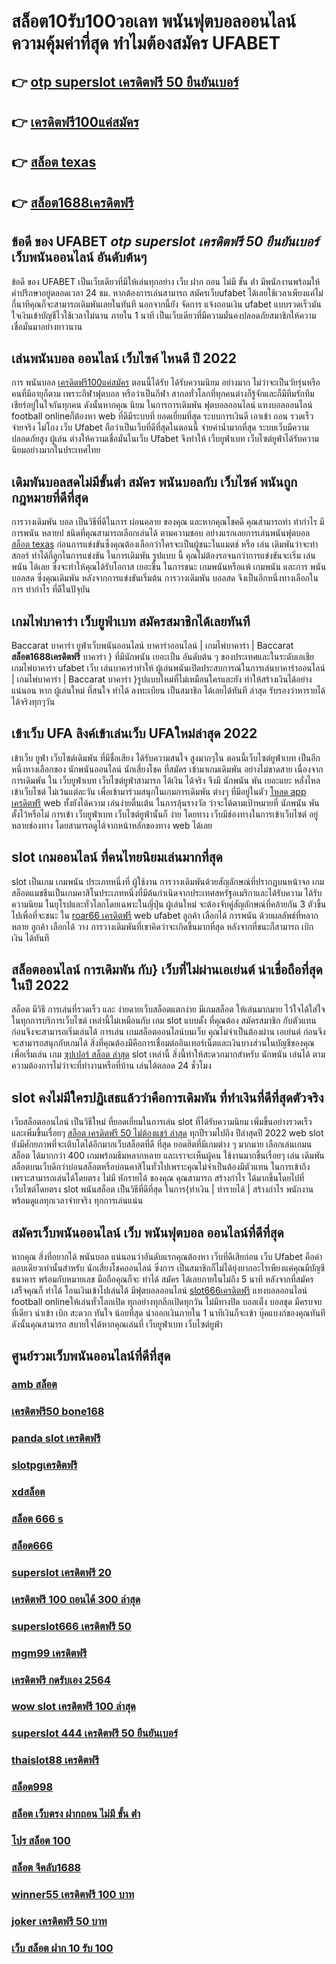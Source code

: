 # สล็อต10รับ100วอเลท พนันฟุตบอลออนไลน์    ความคุ้มค่าที่สุด ทำไมต้องสมัคร UFABET 

## 👉 [otp superslot เครดิตฟรี 50 ยืนยันเบอร์](https://www.ufaeat.com/ufabet-master-login/)
## 👉 [เครดิตฟรี100แค่สมัคร](https://www.ufaeat.com/credit-free-50/)
## 👉 [สล็อต texas](https://www.ufaeat.com/ufabet-master-login/)
## 👉 [สล็อต1688เครดิตฟรี](https://www.ufaeat.com/credit-free-50/)

## ข้อดี ของ UFABET ***otp superslot เครดิตฟรี 50 ยืนยันเบอร์*** เว็บพนันออนไลน์  อันดับต้นๆ 

ข้อดี ของ UFABET เป็นเว็บเดียวที่มีให้เล่นทุกอย่าง  เว็บ ฝาก ถอน ไม่มี ขั้น ต่ํา  มีพนักงานพร้อมให้คำปรึกษาอยู่ตลอดเวลา 24 ชม. หากต้องการเล่นสามารถ  สมัครเว็บufabet  ได้เลยใช้เวลาเพียงแค่ไม่กี่นาทีคุณก็จะสามารถเดิมพันเลยในทันที นอกจากนี้ยัง จัดการ  แจ้งถอนเงิน ufabet  แบบรวดเร็วมันใจเงินเข้าบัญชีไวใช้เวลาไม่นาน ภายใน 1 นาที เป็นเว็บเดียวที่มีความมั่นคงปลอดภัยสมาชิกให้ความเชื่อมั่นมาอย่างยาวนาน


##  เล่นพนันบอล ออนไลน์  เว็บไซค์ ไหนดี ปี 2022

การ  พนันบอล  [เครดิตฟรี100แค่สมัคร](https://www.ufaeat.com/ufabet-master-login/) ตอนนี้ได้รับ ได้รับความนิยม อย่างมาก ไม่ว่าจะเป็นวัยรุ่นหรือคนที่มีอายุก็ตาม เพราะกีฬาฟุตบอล หรือว่าเป็นกีฬา สากลทั่วโลกที่ทุกคนต่างก็รู้จักและก็มีทีมรักทีมเชียร์อยู่ในใจกันทุกคน ดังนั้นหากคุณ นิยม ในการการเดิมพัน ฟุตบอลออนไลน์ แทงบอลออนไลน์ football onlineก็ต้องหา web ที่ดีมีระบบที่ ยอดเยี่ยมที่สุด  ระบบการเงินดี   เอาเข้า ถอน  รวดเร็ว จ่ายจริง ไม่โกง  เว็บ Ufabet ถือว่าเป็นเว็บที่ดีที่สุดในตอนนี้ จ่ายค่าน้ำมากที่สุด ระบบเว็บมีความปลอดภัยสูง  ผู้เล่น ต่างให้ความเชื่อมั่นในเว็บ Ufabet  จึงทำให้ เว็บยูฟ่าเบท เว็บไซต์ยูฟ่าได้รับความนิยมอย่างมากในประเทศไทย

##  เดิมพันบอลสดไม่มีขั้นต่ำ สมัคร พนันบอลกับ เว็บไซค์ พนันถูกกฎหมายที่ดีที่สุด

 การวางเดิมพัน  บอล เป็นวิธีที่ดีในการ ผ่อนคลาย ของคุณ และหากคุณโชคดี คุณสามารถทำ ทำกำไร มีการพนัน หลายป ชนิดที่คุณสามารถเลือกเล่นได้ ตามความชอบ อย่างแรกเลยการเล่นพนันฟุตบอล [สล็อต texas](https://www.ufaeat.com/credit-free-50/) ก่อนการแข่งขันซึ่งคุณต้องเลือกว่าใครจะเป็นผู้ชนะในแมตช์ หรือ เล่น เดิมพันว่าจะทำสกอร์ ทำได้กี่ลูกในการแข่งขัน ในการเดิมพัน รูปแบบ นี้ คุณไม่ต้องรอจนกว่าการแข่งขันจะเริ่ม  เล่นพนัน ได้เลย ซึ่งจะทำให้คุณได้รับโอกาส เยอะขึ้น ในการชนะ เกมพนันหรือแพ้ เกมพนัน และการ พนันบอลสด  ซึ่งคุณเดิมพัน หลังจากการแข่งขันเริ่มต้น  การวางเดิมพัน บอลสด จึงเป็นอีกหนึ่งทางเลือกในการ ทำกำไร ที่ดีในปัจุบัน

##  เกมไพ่บาคาร่า   เว็บยูฟ่าเบท สมัครสมาชิกได้เลยทันที

 Baccarat บาคาร่า   ยูฟ่าเว็บพนันออนไลน์  บาคาร่าออนไลน์ | เกมไพ่บาคาร่า | Baccarat **สล็อต1688เครดิตฟรี** บาคาร่า } ที่มีนักพนัน  เยอะเป็น อันดับต้น ๆ ของประเทศและในระดับเอเชีย  เกมไพ่บาคาร่า ufabet   เว็บ เล่นบาคาร่าทำให้ ผู้เล่นพนันเปิดประสบการณ์ในการเล่นบาคาร่าออนไลน์ | เกมไพ่บาคาร่า | Baccarat บาคาร่า }รูปแบบใหม่ที่ไม่เหมือนใครและยัง   ทำให้สร้างเงินได้อย่างแน่นอน หาก ผู้เล่นใหม่ ที่สนใจ  ทำได้  ลงทะเบียน เป็นสมาชิก ได้เลยได้ทันที   ล่าสุด  รับรองว่าหารายได้ได้จริงทุกๆวัน


## เข้าเว็บ UFA ลิงค์เข้าเล่นเว็บ UFAใหม่ล่าสุด 2022 

เข้าเว็บ ยูฟ่า เว็บไซต์เดิมพัน  ที่มีชื่อเสียง  ได้รับความสนใจ สูงมากๆใน ตอนนี้เว็บไซต์ยูฟ่าเบท  เป็นอีกหนึ่งทางเลือกของ นักพนันออนไลน์ นักเสี่ยงโชค ที่สมัคร เข้ามาเกมเดิมพัน อย่างไม่ขาดสาย เนื่องจากการเดิมพัน ใน เว็บยูฟ่าเบท เว็บไซต์ยูฟ่าสามารถ ได้เงิน ได้จริง จึงมี นักพนัน พัน เยอะแยะ หลั่งไหลเข้าเว็บไซต์ ไม่เว้นแต่ละวัน เพื่อเข้ามาร่วมสนุกในเกมการเดิมพัน ต่างๆ ที่มีอยู่ในตัว [โหลด app เครดิตฟรี](https://www.ufaeat.com/register/) web  ทั้งยังได้ความ เล่นง่ายตื่นเต้น ในการลุ้นรางวัล ว่าจะได้ตามเป้าหมายที่ นักพนัน พันตั้งไว้หรือไม่ การเข้า เว็บยูฟ่าเบท เว็บไซต์ยูฟ่านั้นก็ ง่าย  โดยทาง เว็บมีช่องทางในการเข้าเว็บไซต์ อยู่หลายช่องทาง โดยสามารถดูได้จากหน้าหลักของทาง web ได้เลย


##  slot เกมออนไลน์ ที่คนไทยนิยมเล่นมากที่สุด

 slot เป็นเกม เกมพนัน ประเภทหนึ่งที่ ผู้ใช้งาน  การวางเดิมพันด้วยสัญลักษณ์ที่ปรากฏบนหน้าจอ  เกมสล็อตแมชชีนเป็นเกมคาสิโนประเภทหนึ่งที่มีต้นกำเนิดจากประเทศสหรัฐอเมริกาและได้รับความ  ได้รับความนิยม ในยุโรปและทั่วโลกโดยเฉพาะในญี่ปุ่น  ผู้เล่นใหม่ จะต้องจับคู่สัญลักษณ์ที่คล้ายกัน 3 ตัวขึ้นไปเพื่อที่จะชนะ ใน [roar66 เครดิตฟรี](https://www.ufaeat.com/ทางเข้ายูฟ่าเบท-ufabet/) web  ufabet  ลูกค้า  เลือกได้   การพนัน ด้วยผลลัพธ์ที่หลากหลาย ลูกค้า  เลือกได้ วาง  การวางเดิมพันที่เขาคิดว่าจะเกิดขึ้นมากที่สุด หลังจากที่ชนะก็สามารถ  เบิก  เงิน ได้ทันที


## สล็อตออนไลน์ การเดิมพัน กับ} เว็บที่ไม่ผ่านเอเย่นต์ น่าเชื่อถือที่สุดในปี 2022 

 สล็อต  มีวิธี การเล่นที่รวดเร็ว  และ ง่ายดายเว็บสล็อตแตกง่าย มีเกมสล็อต ให้เล่นมากมาย ไว้ใจได้ใส่ใจในทุกการบริการเว็บไซต์ เหล่านี้ไม่เหมือนกับ เกม slot แบบดั้ง ที่คุณต้อง สมัครสมาชิก กับตัวแทนก่อนจึงจะสามารถเริ่มเล่นได้ การเล่น เกมสล็อตออนไลน์บนเว็บ คุณไม่จำเป็นต้องผ่าน เอเย่นต์ ก่อนจึงจะสามารถสนุกกับเกมได้ สิ่งที่คุณต้องมีคือการเชื่อมต่ออินเทอร์เน็ตและเงินบางส่วนในบัญชีของคุณเพื่อเริ่มเล่น เกม [ซุปเปอร์ สล็อต ล่าสุด](https://www.ufaeat.com/) slot เหล่านี้ สิ่งนี้ทำให้สะดวกมากสำหรับ นักพนัน เล่นได้ ตามความต้องการไม่ว่าจะที่ทำงานหรือที่บ้าน เล่นได้ตลอด 24 ชั่วโมง

##  slot  คงไม่มีใครปฏิเสธแล้วว่าคือการเดิมพัน ที่ทำเงินที่ดีที่สุดตัวจริง

 เว็บสล็อตออนไลน์ เป็นวิธีใหม่  ที่ยอดเยี่ยมในการเล่น slot ที่ได้รับความนิยม  เพิ่มขึ้นอย่างรวดเร็ว และเพิ่มขึ้นเรื่อยๆ [สล็อต เครดิตฟรี 50 ไม่ต้องแชร์ ล่าสุด](https://www.ufaeat.com/ทางเข้ายูฟ่าเบท-ufabet/) ทุกปีรวมไปถึง ปีล่าสุดปี 2022 web slot  ยังมีศักยภาพที่จะเติบโตได้อีกมากเว็บสล็อตที่ดี ที่สุด  ยอดฮิตที่มีเกมต่าง ๆ มากมาย เลือกเล่นเกมน สล็อต ได้มากกว่า 400 เกมพร้อมธีมหลากหลาย และเราจะเห็นผู้คน ใช้งานมากขึ้นเรื่อยๆ เล่น เดิมพันสล็อตบนเว็บดีกว่าบ่อนสล็อตหรือบ่อนคาสิโนทั่วไปเพราะคุณไม่จำเป็นต้องมีตัวแทน ในการเข้าถึงเพราะสามารถเล่นได้โดยตรง ไม่มี หักรายได้ ของคุณ คุณสามารถ สร้างกำไร ได้มากขึ้นโดยไปที่เว็บไซต์โดยตรง slot พนันสล็อต เป็นวิธีที่ดีที่สุด ในการ{ทำเงิน | ทำรายได้ | สร้างกำไร พนักงานพร้อมดูแลทุกเวลาจ่ายจริง ทุกการเล่นแน่น

## สมัครเว็บพนันออนไลน์  เว็บ พนันฟุตบอล ออนไลน์ที่ดีที่สุด 

หากคุณ สิ่งที่อยากได้  พนันบอล  แน่นอนว่าอันดับแรกคุณต้องหา เว็บที่ดีเสียก่อน เว็บ Ufabet คือคำตอบเดียวเท่านั้นสำหรับ นักเสี่ยงโชคออนไลน์ ซึ่งการ เป็นสมาชิกก็ไม่ได้ยุ่งยากอะไรเพียงแค่คุณมีบัญชีธนาคาร พร้อมกับหมายเลข  มือถือคุณก็จะ ทำได้ สมัคร ได้เลยภายในไม่ถึง 5 นาที หลังจากที่สมัคร เสร็จคุณก็ ทำได้  โอนเงินเข้าไปเล่นได้ มีฟุตบอลออนไลน์ [slot666เครดิตฟรี](https://www.ufaeat.com/) แทงบอลออนไลน์ football onlineให้เล่นทั่วโลกเปิด ทุกอย่างทุกลีกเปิดทุกวัน ไม่มีทางปิด บอลเต็ง  บอลชุด มีครบจบที่เดียว   นำเข้า   เบิก สะดวก ทันใจ น้อยที่สุด นำออกเงินภายใน 1 นาทีเงินก็จะเข้า บุ๊คแบงก์ของคุณทันที  ดังนั้นคุณสามารถ สบายใจได้หากคุณเล่นที่ เว็บยูฟ่าเบท เว็บไซต์ยูฟ่า

## ศูนย์รวมเว็บพนันออนไลน์ที่ดีที่สุด

### [amb สล็อต](https://atom.io/themes/ทางเข้า%20UFAEAT%20เว็บตรง%20UFABET%20โจ๊กเกอร์%20สล็อต%20008%20สล็อต%20ฟรีเครดิต%20100%)
### [เครดิตฟรี50 bone168](https://atom.io/themes/ทางเข้า%20UFAEAT%20เว็บตรง%20UFABET%20สล็อต%20เว็บ%20ตรง%20ฝาก%20ถอน%20ไม่มี%20ขั้น%20ต่ํา%20008%20สล็อต%20ฟรีเครดิต%20100%)
### [panda slot เครดิตฟรี](https://atom.io/themes/ทางเข้า%20UFAEAT%20เว็บตรง%20UFABET%20รวม%20wowslot%20เครดิตฟรี%20100%20008%20สล็อต%20ฟรีเครดิต%20100%)
### [slotpgเครดิตฟรี](https://atom.io/themes/ทางเข้า%20UFAEAT%20เว็บตรง%20UFABET%20y9.com%20เครดิตฟรี99%20008%20สล็อต%20ฟรีเครดิต%20100%)
### [xdสล็อต](https://atom.io/themes/ทางเข้า%20UFAEAT%20เว็บตรง%20UFABET%20365%20สล็อต%20008%20สล็อต%20ฟรีเครดิต%20100%)
### [สล็อต 666 s](https://atom.io/themes/ทางเข้า%20UFAEAT%20เว็บตรง%20UFABET%20เครดิตฟรี%20ไม่ต้องฝาก%20ไม่ต้องแชร์%20แค่สมัคร%20008%20สล็อต%20ฟรีเครดิต%20100%)
### [สล็อต666](https://atom.io/themes/ทางเข้า%20UFAEAT%20เว็บตรง%20UFABET%20สมัคร%20ufabet%20วอเลท%20เครดิตฟรี%20008%20สล็อต%20ฟรีเครดิต%20100%)
### [superslot เครดิตฟรี 20](https://atom.io/themes/ทางเข้า%20UFAEAT%20เว็บตรง%20UFABET%20สล็อตbkk%20008%20สล็อต%20ฟรีเครดิต%20100%)
### [เครดิตฟรี 100 ถอนได้ 300 ล่าสุด](https://atom.io/themes/ทางเข้า%20UFAEAT%20เว็บตรง%20UFABET%20สล็อต%20เครดิตฟรี%20ไม่ต้องฝากก่อน%20ไม่ต้องแชร์%20ยืนยันเบอร์โทรศัพท์%202021%20ล่าสุด%20008%20สล็อต%20ฟรีเครดิต%20100%)
### [superslot666 เครดิตฟรี 50](https://atom.io/themes/ทางเข้า%20UFAEAT%20เว็บตรง%20UFABET%20สล็อต%20aba%20008%20สล็อต%20ฟรีเครดิต%20100%)
### [mgm99 เครดิตฟรี](https://atom.io/themes/ทางเข้า%20UFAEAT%20เว็บตรง%20UFABET%20สล็อต%20sabai55%20008%20สล็อต%20ฟรีเครดิต%20100%)
### [เครดิตฟรี กดรับเอง 2564](https://atom.io/themes/ทางเข้า%20UFAEAT%20เว็บตรง%20UFABET%20สล็อตm24%20008%20สล็อต%20ฟรีเครดิต%20100%)
### [wow slot เครดิตฟรี 100 ล่าสุด](https://atom.io/themes/ทางเข้า%20UFAEAT%20เว็บตรง%20UFABET%20สล็อตjoker%20008%20สล็อต%20ฟรีเครดิต%20100%)
### [superslot 444 เครดิตฟรี 50 ยืนยันเบอร์](https://atom.io/themes/ทางเข้า%20UFAEAT%20เว็บตรง%20UFABET%20สมัครufabet%20008%20สล็อต%20ฟรีเครดิต%20100%)
### [thaislot88 เครดิตฟรี](https://atom.io/themes/ทางเข้า%20UFAEAT%20เว็บตรง%20UFABET%20คาสิโนออนไลน์เว็บตรง%20เครดิตฟรี%20008%20สล็อต%20ฟรีเครดิต%20100%)
### [สล็อต998](https://atom.io/themes/ทางเข้า%20UFAEAT%20เว็บตรง%20UFABET%20เครดิตฟรี%20918kiss%20008%20สล็อต%20ฟรีเครดิต%20100%)
### [สล็อต เว็บตรง ฝากถอน ไม่มี ขั้น ต่ํา](https://atom.io/themes/ทางเข้า%20UFAEAT%20เว็บตรง%20UFABET%20เครดิตฟรี%2050%20ถอนได้%20300%20ล่าสุด%20pg%20008%20สล็อต%20ฟรีเครดิต%20100%)
### [โปร สล็อต 100](https://atom.io/themes/ทางเข้า%20UFAEAT%20เว็บตรง%20UFABET%20roar66%20เครดิตฟรี100%20008%20สล็อต%20ฟรีเครดิต%20100%)
### [สล็อต จีคลับ1688](https://atom.io/themes/ทางเข้า%20UFAEAT%20เว็บตรง%20UFABET%20asia%20เครดิตฟรี%20008%20สล็อต%20ฟรีเครดิต%20100%)
### [winner55 เครดิตฟรี 100 บาท](https://atom.io/themes/ทางเข้า%20UFAEAT%20เว็บตรง%20UFABET%20เครดิตฟรี%20กดรับเอง%20ได้จริง%20ไม่ต้องแชร์%20008%20สล็อต%20ฟรีเครดิต%20100%)
### [joker เครดิตฟรี 50 บาท](https://atom.io/themes/ทางเข้า%20UFAEAT%20เว็บตรง%20UFABET%20wwpok9%20เครดิตฟรี%20008%20สล็อต%20ฟรีเครดิต%20100%)
### [เว็บ สล็อต ฝาก 10 รับ 100](https://atom.io/themes/ทางเข้า%20UFAEAT%20เว็บตรง%20UFABET%20true%20wallet%20สล็อต%20ฝาก%2010%20รับ%20100%20วอ%20เลท%20008%20สล็อต%20ฟรีเครดิต%20100%)